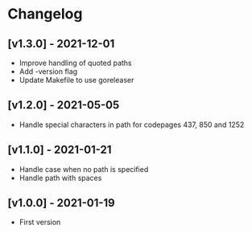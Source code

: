 # Changelog

## [v1.3.0] - 2021-12-01

* Improve handling of quoted paths
* Add -version flag
* Update Makefile to use goreleaser

## [v1.2.0] - 2021-05-05

* Handle special characters in path for codepages 437, 850 and 1252

## [v1.1.0] - 2021-01-21

* Handle case when no path is specified
* Handle path with spaces

## [v1.0.0] - 2021-01-19

* First version
